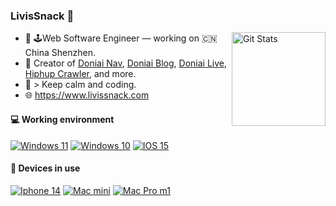 ### LivisSnack 👋

<a href="https://github.com/livissnack"><img alt="Git Stats" src="https://github-readme-stats.vercel.app/api?username=livissnack&show_icons=true&&theme=radical" align="right" height="150" /></a>

- 🔭 🕹Web Software Engineer — working on 🇨🇳 China Shenzhen.
- 🚀 Creator of [Doniai Nav](https://nav.doniai.com), [Doniai Blog](https://www.doniai.com), [Doniai Live](https://live.doniai.com), [Hiphup Crawler](https://github.com/livissnack/hiphup-api), and more.
- :hammer:  > Keep calm and coding.
- :globe_with_meridians: https://www.livissnack.com

#### 💻 Working environment

[![Windows 11](https://img.shields.io/badge/Windows%2011-00adef?style=flat-square&logo=windows&logoColor=ffffff)](https://www.microsoft.com/en-us/windows/windows-11)
[![Windows 10](https://img.shields.io/badge/Windows%2010-00adef?style=flat-square&logo=windows&logoColor=ffffff)](https://www.microsoft.com/en-us/windows/windows-10)
[![IOS 15](https://img.shields.io/badge/Ios%2015-3ddc84?style=flat-square&logo=apple&logoColor=ffffff)](https://www.apple.com/)

#### 📱 Devices in use

[![Iphone 14](https://img.shields.io/badge/Iphone%2014-fd4900?style=flat-square&logo=apple&logoColor=ffffff)](https://www.apple.com/)
[![Mac mini](https://img.shields.io/badge/Mac%20mini-e60012?style=flat-square&logo=apple&logoColor=ffffff)](https://www.apple.com/)
[![Mac Pro m1](https://img.shields.io/badge/Mac%20Pro%20m1-e60012?style=flat-square&logo=apple&logoColor=ffffff)](https://www.apple.com/)



